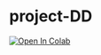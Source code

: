 # project-DD

<a href="https://colab.research.google.com/github/datvodinh10/project-DD/blob/master/main.ipynb" target="_parent"><img src="https://colab.research.google.com/assets/colab-badge.svg" alt="Open In Colab"/></a>